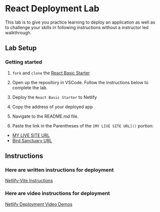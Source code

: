 # React Deployment Lab

This lab is to give you practice learning to deploy an application as well as to challenge your skills in following instructions without a instructor led walkthrough.

## Lab Setup

### Getting started

1. `fork` and `clone` the [React Basic Starter](https://github.com/10-3-pursuit/react-basic-starter)

1. Open up the repository in VSCode. Follow the instructions below to complete the lab.

1. Deploy the `React Basic Starter` to Netlify

1. Copy the address of your deployed app

1. Navigate to the README.md file.

1. Paste the link in the Parentheses of the `[MY LIVE SITE URL]()` portion:

- [MY LIVE SITE URL](https://main--curious-narwhal-7ccddb.netlify.app/)
- [Bird Sanctuary URL](https://celebrated-griffin-f755dc.netlify.app/)

## Instructions

### Here are written instructions for deployment

[Netlify-Vite Instructions](https://github.com/pursuit-curriculum-resources/guide-deployment/tree/main/netlify-vite-react)

### Here are video instructions for deployment

[Netlify Deployment Video Demos](https://github.com/10-3-pursuit/10-3-resources/blob/main/netlify-deployment.md)
